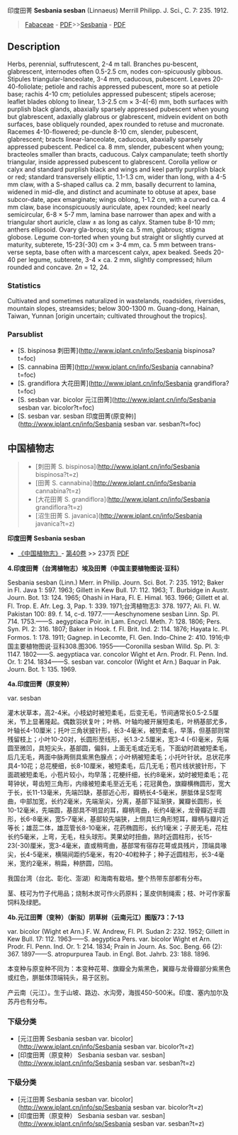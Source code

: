 印度田菁 **Sesbania sesban** (Linnaeus) Merrill Philipp. J. Sci., C. 7: 235. 1912.

> [Fabaceae](http://www.iplant.cn/info/Fabaceae?t=foc) - [PDF](http://www.iplant.cn/foc/pdf/Fabaceae.pdf)>>[Sesbania](http://www.iplant.cn/info/Sesbania?t=foc) - [PDF](http://www.iplant.cn/foc/pdf/Sesbania.pdf)

## Description

Herbs, perennial, suffrutescent, 2-4 m tall. Branches pu-bescent, glabrescent, internodes often 0.5-2.5 cm, nodes con-spicuously gibbous. Stipules triangular-lanceolate, 3-4 mm, caducous, pubescent. Leaves 20-40-foliolate; petiole and rachis appressed pubescent, more so at petiole base; rachis 4-10 cm; petiolules appressed pubescent; stipels acerose; leaflet blades oblong to linear, 1.3-2.5 cm × 3-4(-6) mm, both surfaces with purplish black glands, abaxially sparsely appressed pubescent when young but glabrescent, adaxially glabrous or glabrescent, midvein evident on both surfaces, base obliquely rounded, apex rounded to retuse and mucronate. Racemes 4-10-flowered; pe-duncle 8-10 cm, slender, pubescent, glabrescent; bracts linear-lanceolate, caducous, abaxially sparsely appressed pubescent. Pedicel ca. 8 mm, slender, pubescent when young; bracteoles smaller than bracts, caducous. Calyx campanulate; teeth shortly triangular, inside appressed pubescent to glabrescent. Corolla yellow or calyx and standard purplish black and wings and keel partly purplish black or red; standard transversely elliptic, 1.1-1.3 cm, wider than long, with a 4-5 mm claw, with a S-shaped callus ca. 2 mm, basally decurrent to lamina, widened in mid-dle, and distinct and acuminate to obtuse at apex, base subcor-date, apex emarginate; wings oblong, 1-1.2 cm, with a curved ca. 4 mm claw, base inconspicuously auriculate, apex rounded; keel nearly semicircular, 6-8 × 5-7 mm, lamina base narrower than apex and with a triangular short auricle, claw ± as long as calyx. Stamen tube 8-10 mm; anthers ellipsoid. Ovary gla-brous; style ca. 5 mm, glabrous; stigma globose. Legume con-torted when young but straight or slightly curved at maturity, subterete, 15-23(-30) cm × 3-4 mm, ca. 5 mm between trans-verse septa, base often with a marcescent calyx, apex beaked. Seeds 20-40 per legume, subterete, 3-4 × ca. 2 mm, slightly compressed; hilum rounded and concave. 2*n* = 12, 24.

### Statistics
Cultivated and sometimes naturalized in wastelands, roadsides, riversides, mountain slopes, streamsides; below 300-1300 m. Guang-dong, Hainan, Taiwan, Yunnan [origin uncertain; cultivated throughout the tropics].

### Parsublist

* [S.  bispinosa  刺田菁](http://www.iplant.cn/info/Sesbania bispinosa?t=foc)
* [S.  cannabina  田菁](http://www.iplant.cn/info/Sesbania cannabina?t=foc)
* [S.  grandiflora  大花田菁](http://www.iplant.cn/info/Sesbania grandiflora?t=foc)
* [S.  sesban var. bicolor  元江田菁](http://www.iplant.cn/info/Sesbania sesban var. bicolor?t=foc)
* [S.  sesban var. sesban  印度田菁(原变种)](http://www.iplant.cn/info/Sesbania sesban var. sesban?t=foc)

## 中国植物志

> * [刺田菁  S.  bispinosa](http://www.iplant.cn/info/Sesbania bispinosa?t=z)
> * [田菁  S.  cannabina](http://www.iplant.cn/info/Sesbania cannabina?t=z)
> * [大花田菁  S.  grandiflora](http://www.iplant.cn/info/Sesbania grandiflora?t=z)
> * [沼生田菁  S.  javanica](http://www.iplant.cn/info/Sesbania javanica?t=z)

**印度田菁 Sesbania sesban**

* [《中国植物志》](http://www.iplant.cn/frps)- [第40卷](http://www.iplant.cn/frps/vol/40) >> 237页 [PDF](http://www.iplant.cn/frps/pdf/40/237.PDF)

**4.印度田菁（台湾植物志）埃及田菁（中国主要植物图说·豆科）**

Sesbania sesban (Linn.) Merr. in Philip. Journ. Sci. Bot. 7: 235. 1912; Baker in Fl. Java 1: 597. 1963; Gillett in Kew Bull. 17: 112. 1963; T. Burbidge in Austr. Journ. Bot. 13: 124. 1965; Ohashi in Hara, Fl. E. Himal. 163. 1966; Gillett et al. Fl. Trop. E. Afr. Leg. 3, Pap. 1: 339. 1971;台湾植物志3: 378. 1977; Ali. Fl. W. Pakistan 100: 89. f. 14, c-d. 1977.——Aeschynomene sesban Linn. Sp. Pl. 714. 1753.——S. aegyptiaca Poir. in Lam. Encycl. Meth. 7: 128. 1806; Pers. Syn. Pl. 2: 316. 1807; Baker in Hook. f. Fl. Brit. Ind. 2: 114. 1876; Hayata Ic. Pl. Formos. 1: 178. 1911; Gagnep. in Lecomte, Fl. Gen. Indo-Chine 2: 410. 1916;中国主要植物图说·豆科308.图306. 1955——Coronilla sesban Willd. Sp. Pl. 3: 1147. 1802——S. aegyptiaca var. concolor Wight et Arn. Prodr. Fl. Penn. Ind. Or. 1: 214. 1834——S. sesban var. concolor (Wight et Arn.) Baquar in Pak. Journ. Bot. 1: 135. 1969.

**4a.印度田菁（原变种）**

var. sesban

灌木状草本，高2-4米。小枝幼时被短柔毛，后变无毛，节间通常长0.5-2.5厘米，节上显著隆起。偶数羽状复叶；叶柄、叶轴均被开展短柔毛，叶柄基部尤多，叶轴长4-10厘米；托叶三角状披针形，长3-4毫米，被短柔毛，早落，但基部则常残留枝上；小叶10-20对，长圆形至线形，长1.3-2.5厘米，宽3-4 (-6)毫米，先端圆至微凹，具短尖头，基部圆，偏斜，上面无毛或近无毛，下面幼时疏被短柔毛，后几无毛，两面中脉两侧具紫黑色腺点；小叶柄被短柔毛；小托叶针状。总状花序具4-10花；总花梗细，长8-10厘米，被短柔毛，后几无毛；苞片线状披针形，下面疏被短柔毛，小苞片较小，均早落；花梗纤细，长约8毫米，幼时被短柔毛；花萼钟状，萼齿短三角形，内缘被短柔毛至近无毛；花冠黄色，旗瓣横椭圆形，宽大于长，长11-13毫米，先端凹缺，基部近心形，瓣柄长4-5毫米，胼胝体呈S型弯曲，中部加宽，长约2毫米，先端渐尖，分离，基部下延渐狭，翼瓣长圆形，长10-12毫米，先端圆，基部具不明显的耳，瓣柄弯曲，长约4毫米，龙骨瓣近半圆形，长6-8毫米，宽5-7毫米，基部较先端狭，上侧具1三角形短耳，瓣柄与瓣片近等长；雄蕊二体，雄蕊管长8-10毫米，花药椭圆形，长约1毫米；子房无毛，花柱长约5毫米，上弯，无毛，柱头球形。荚果幼时扭曲，熟时近圆柱形，长15-23(-30)厘米，宽3-4毫米，直或稍弯曲，基部常有宿存花萼或具残片，顶端具喙尖，长4-5毫米，横隔间距约5毫米，有20-40粒种子；种子近圆柱形，长3-4毫米，宽约2毫米，稍扁，种脐圆，凹陷。

我国台湾（台北、彰化、澎湖）和海南有栽培。整个热带东部都有分布。

茎、枝可为竹子代用品；烧制木炭可作火药原料；茎皮供制绳索；枝、叶可作家畜饲料及绿肥。

**4b.元江田菁（变种）（新拟）阴草树（云南元江）图版73：7-13**

var. bicolor (Wight et Arn.) F. W. Andrew, Fl. Pl. Sudan 2: 232. 1952; Gillett in Kew Bull. 17: 112. 1963——S. aegyptica Pers. var. bicolor Wight et Arn. Prodr. Fl. Penn. Ind. Or. 1: 214. 1834; Prain in Journ. As. Soc. Beng. 66 (2): 367. 1897——S. atropurpurea Taub. in Engl. Bot. Jahrb. 23: 188. 1896.

本变种与原变种不同为：本变种花萼、旗瓣全为紫黑色，翼瓣与龙骨瓣部分紫黑色或红色，胼胝体顶端钝头，易于区别。

产云南（元江）。生于山坡、路边、水沟旁，海拔450-500米。印度、塞内加尔及苏丹也有分布。

### 下级分类
* [元江田菁  Sesbania sesban var. bicolor](http://www.iplant.cn/info/Sesbania sesban var. bicolor?t=z)
* [印度田菁（原变种）  Sesbania sesban var. sesban](http://www.iplant.cn/info/Sesbania sesban var. sesban?t=z)

### 下级分类
* [元江田菁  Sesbania sesban var. bicolor](http://www.iplant.cn/info/sp/Sesbania sesban var. bicolor?t=z)
* [印度田菁（原变种）  Sesbania sesban var. sesban](http://www.iplant.cn/info/sp/Sesbania sesban var. sesban?t=z)
